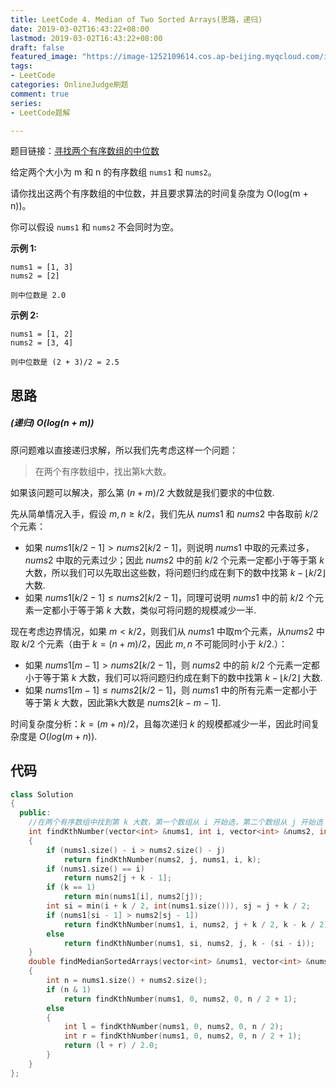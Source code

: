 ```yaml
---
title: LeetCode 4. Median of Two Sorted Arrays(思路，递归)
date: 2019-03-02T16:43:22+08:00
lastmod: 2019-03-02T16:43:22+08:00
draft: false
featured_image: "https://image-1252109614.cos.ap-beijing.myqcloud.com/img/20210508221015.png"
tags:
- LeetCode
categories: OnlineJudge刷题
comment: true
series:
- LeetCode题解

---
```


题目链接：[寻找两个有序数组的中位数](https://leetcode-cn.com/problems/median-of-two-sorted-arrays/)


给定两个大小为 m 和 n 的有序数组 `nums1` 和 `nums2`。

请你找出这两个有序数组的中位数，并且要求算法的时间复杂度为 O(log(m + n))。

你可以假设 `nums1` 和 `nums2` 不会同时为空。

**示例 1:**

```
nums1 = [1, 3]
nums2 = [2]

则中位数是 2.0
```

**示例 2:**

```
nums1 = [1, 2]
nums2 = [3, 4]

则中位数是 (2 + 3)/2 = 2.5
```

## 思路

##### (递归) $O(log(n + m))$

原问题难以直接递归求解，所以我们先考虑这样一个问题：

> 在两个有序数组中，找出第k大数。

如果该问题可以解决，那么第 $(n + m) / 2$ 大数就是我们要求的中位数.

先从简单情况入手，假设 $m, n \geq k/2$，我们先从 $nums1$ 和 $nums2$ 中各取前 $k/2$ 个元素：

- 如果 $nums1[k/2-1] > nums2[k/2-1]$，则说明 $nums1$ 中取的元素过多，$nums2$ 中取的元素过少；因此 $nums2$ 中的前 $k/2$ 个元素一定都小于等于第 $k$ 大数，所以我们可以先取出这些数，将问题归约成在剩下的数中找第 $k - \lfloor k/2 \rfloor​$ 大数.
- 如果 $nums1[k/2-1] \leq nums2[k/2-1]$，同理可说明 $nums1$ 中的前 $k/2$ 个元素一定都小于等于第 $k$ 大数，类似可将问题的规模减少一半.

现在考虑边界情况，如果 $m < k/2$，则我们从 $nums1$ 中取m个元素，从$nums2$ 中取 $k/2$ 个元素（由于 $k = (n + m) / 2$，因此 $m,n$ 不可能同时小于 $k/2$.）：

- 如果 $nums1[m-1] > nums2[k/2-1]$，则 $nums2$ 中的前 $k/2$ 个元素一定都小于等于第 $k$ 大数，我们可以将问题归约成在剩下的数中找第 $k - \lfloor k/2 \rfloor$ 大数.
- 如果 $nums1[m-1] \leq nums2[k/2-1]$，则 $nums1$ 中的所有元素一定都小于等于第 $k$ 大数，因此第k大数是 $nums2[k - m - 1]​$.

时间复杂度分析：$k = (m + n) / 2$，且每次递归 $k$ 的规模都减少一半，因此时间复杂度是 $O(log(m + n))$.

## 代码

```cpp
class Solution
{
  public:
    //在两个有序数组中找到第 k 大数，第一个数组从 i 开始选，第二个数组从 j 开始选
    int findKthNumber(vector<int> &nums1, int i, vector<int> &nums2, int j, int k)
    {
        if (nums1.size() - i > nums2.size() - j)
            return findKthNumber(nums2, j, nums1, i, k);
        if (nums1.size() == i)
            return nums2[j + k - 1];
        if (k == 1)
            return min(nums1[i], nums2[j]);
        int si = min(i + k / 2, int(nums1.size())), sj = j + k / 2;
        if (nums1[si - 1] > nums2[sj - 1])
            return findKthNumber(nums1, i, nums2, j + k / 2, k - k / 2);
        else
            return findKthNumber(nums1, si, nums2, j, k - (si - i));
    }
    double findMedianSortedArrays(vector<int> &nums1, vector<int> &nums2)
    {
        int n = nums1.size() + nums2.size();
        if (n & 1)
            return findKthNumber(nums1, 0, nums2, 0, n / 2 + 1);
        else
        {
            int l = findKthNumber(nums1, 0, nums2, 0, n / 2);
            int r = findKthNumber(nums1, 0, nums2, 0, n / 2 + 1);
            return (l + r) / 2.0;
        }
    }
};
```

